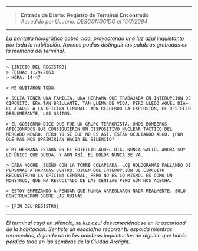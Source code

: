 
---

> **Entrada de Diario: Registro de Terminal Encontrado**  
> *Accedido por Usuario: DESCONOCIDO el 15/7/2084*

---

_La pantalla holográfica cobró vida, proyectando una luz azul inquietante por toda la habitación. Apenas podías distinguir las palabras grabadas en la memoria del terminal._

---

```
> [INICIO DEL REGISTRO]
> FECHA: 11/9/2063
> HORA: 14:47

> ME QUITARON TODO.

> SOLÍA TENER UNA FAMILIA, UNA HERMANA QUE TRABAJABA EN INTERUPCIÓN DE CIRCUITO. ERA TAN BRILLANTE, TAN LLENA DE VIDA. PERO LLEGÓ AQUEL DÍA—EL ATAQUE A LA OFICINA CENTRAL. AÚN RECUERDO LA EXPLOSIÓN, EL DESTELLO DESLUMBRANTE, LOS GRITOS.

> EL GOBIERNO DICE QUE FUE UN GRUPO TERRORISTA, UNOS BOMBEROS AFICIONADOS QUE CONSIGUIERON UN DISPOSITIVO NUCLEAR TÁCTICO DEL MERCADO NEGRO. PERO YO SÉ QUE NO ES ASÍ. ESTÁN OCULTANDO ALGO. ¿POR QUÉ MÁS NOS OPRIMIRÍAN HACIA EL SILENCIO?

> MI HERMANA ESTABA EN EL EDIFICIO AQUEL DÍA. NUNCA SALIÓ. AHORA SOY LO ÚNICO QUE QUEDA, Y AUN ASÍ, EL DOLOR NUNCA SE VA.

> CADA NOCHE, SUEÑO CON LA TORRE COLAPSADA, LOS HOLOGRAMAS FALLANDO DE PERSONAS ATRAPADAS DENTRO. DICEN QUE INTERUPCIÓN DE CIRCUITO RECONSTRUYÓ LA OFICINA CENTRAL, PERO NO ES LO MISMO. ES COMO UN MONSTRUO, QUE HA RESUCITADO DE LAS CENIZAS PERO AÚN NOS ACECHA.

> ESTOY EMPEZANDO A PENSAR QUE NUNCA ARREGLARON NADA REALMENTE. SOLO CONSTRUYERON SOBRE LAS RUINAS.

> [FIN DEL REGISTRO]
```

---

_El terminal cayó en silencio, su luz azul desvaneciéndose en la oscuridad de la habitación. Sentiste un escalofrío recorrer tu espalda mientras retrocedías, dejando atrás las palabras inquietantes de alguien que había perdido todo en las sombras de la Ciudad Arclight._
